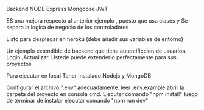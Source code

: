 Backend NODE Express Mongoose JWT

ES una mejora respecto al anterior ejemplo , puesto que usa clases y Se separa la logica de negocio de los controladores

Listo para desplegar en heroku (debe añadir sus variables de entorno)

Un ejemplo extendible de backend que tiene autentificcion de usuarios. Login ,Actualizar. Ustede puede extenderlo perfectamente para sus proyectos

Para ejecutar en local
Tener instalado Nodejs y MongoDB

Configurar el archivo ".env" adecuadamente. leer .env.example
abrir la carpeta del proyecto en consola cmd. Ejecutar comando "npm install"
luego de terminar de instalar ejecutar comando "npm run dev"